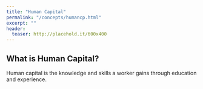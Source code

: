 ```yaml
---
title: "Human Capital"
permalink: "/concepts/humancp.html"
excerpt: ""
header:
  teaser: http://placehold.it/600x400
---
```


## What is Human Capital?
Human capital is the knowledge and skills a worker gains through education and experience.
